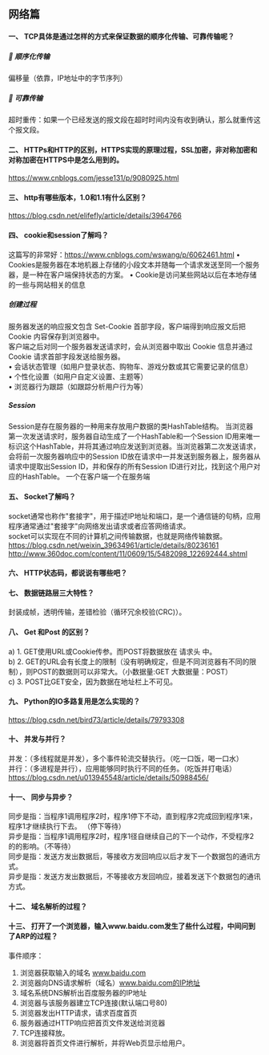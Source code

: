 ## 网络篇
#### 一、	TCP具体是通过怎样的方式来保证数据的顺序化传输、可靠传输呢？
##### 	顺序化传输
偏移量（依靠，IP地址中的字节序列）
##### 	可靠传输
超时重传：如果一个已经发送的报文段在超时时间内没有收到确认，那么就重传这个报文段。
#### 二、	HTTPs和HTTP的区别，HTTPS实现的原理过程，SSL加密，非对称加密和对称加密在HTTPS中是怎么用到的。
https://www.cnblogs.com/jesse131/p/9080925.html
#### 三、	http有哪些版本，1.0和1.1有什么区别？
https://blog.csdn.net/elifefly/article/details/3964766
#### 四、	cookie和session了解吗？
这篇写的非常好：https://www.cnblogs.com/wswang/p/6062461.html
•	Cookies是服务器在本地机器上存储的小段文本并随每一个请求发送至同一个服务器，是一种在客户端保持状态的方案。
•	Cookie是访问某些网站以后在本地存储的一些与网站相关的信息
#####  创建过程
服务器发送的响应报文包含 Set-Cookie 首部字段，客户端得到响应报文后把 Cookie 内容保存到浏览器中。<br>
客户端之后对同一个服务器发送请求时，会从浏览器中取出 Cookie 信息并通过 Cookie 请求首部字段发送给服务器。<br>
•	会话状态管理（如用户登录状态、购物车、游戏分数或其它需要记录的信息）<br>
•	个性化设置（如用户自定义设置、主题等）<br>
•	浏览器行为跟踪（如跟踪分析用户行为等）<br>
##### Session
Session是存在服务器的一种用来存放用户数据的类HashTable结构。
当浏览器 第一次发送请求时，服务器自动生成了一个HashTable和一个Session ID用来唯一标识这个HashTable，并将其通过响应发送到浏览器。当浏览器第二次发送请求，会将前一次服务器响应中的Session ID放在请求中一并发送到服务器上，服务器从请求中提取出Session ID，并和保存的所有Session ID进行对比，找到这个用户对应的HashTable。
一个在客户端一个在服务端
#### 五、	Socket了解吗？
socket通常也称作"套接字"，用于描述IP地址和端口，是一个通信链的句柄，应用程序通常通过"套接字"向网络发出请求或者应答网络请求。<br>
socket可以实现在不同的计算机之间传输数据，也就是网络传输数据。<br>
https://blog.csdn.net/weixin_39634961/article/details/80236161
http://www.360doc.com/content/11/0609/15/5482098_122692444.shtml
#### 六、	HTTP状态码，都说说有哪些吧？
#### 七、	数据链路层三大特性？
封装成帧，透明传输，差错检验（循环冗余校验(CRC)）。
#### 八、	Get 和Post 的区别？
a)	1. GET使用URL或Cookie传参。而POST将数据放在 请求头 中。<br>
b)	2. GET的URL会有长度上的限制（没有明确规定，但是不同浏览器有不同的限制），则POST的数据则可以非常大。（小数据量:GET  大数据量：POST）<br>
c)	3. POST比GET安全，因为数据在地址栏上不可见。
#### 九、	Python的IO多路复用是怎么实现的？
https://blog.csdn.net/bird73/article/details/79793308
#### 十、	并发与并行？
并发：（多线程就是并发），多个事件轮流交替执行。（吃一口饭，喝一口水）<br>
并行：（多进程是并行），应用能够同时执行不同的任务。（吃饭并打电话）<br>
https://blog.csdn.net/u013945548/article/details/50988456/
#### 十一、	同步与异步？
同步是指：当程序1调用程序2时，程序1停下不动，直到程序2完成回到程序1来，程序1才继续执行下去。  （停下等待）<br>
异步是指：当程序1调用程序2时，程序1径自继续自己的下一个动作，不受程序2的的影响。（不等待）<br>
同步是指：发送方发出数据后，等接收方发回响应以后才发下一个数据包的通讯方式。  <br>
异步是指：发送方发出数据后，不等接收方发回响应，接着发送下个数据包的通讯方式。<br>
#### 十二、	域名解析的过程？

#### 十三、	打开了一个浏览器，输入www.baidu.com发生了些什么过程，中间问到了ARP的过程？
事件顺序：
1.	浏览器获取输入的域名 www.baidu.com
2.	浏览器向DNS请求解析（域名）www.baidu.com的IP地址
3.	域名系统DNS解析出百度服务器的IP地址
4.	浏览器与该服务器建立TCP连接(默认端口号80)
5.	浏览器发出HTTP请求，请求百度首页
6.	服务器通过HTTP响应把首页文件发送给浏览器
7.	TCP连接释放。
8.	浏览器将首页文件进行解析，并将Web页显示给用户。
